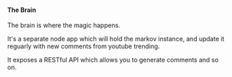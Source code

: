 #### The Brain

The brain is where the magic happens.

It's a separate node app which will hold the markov instance, and update it reguarly with new comments from youtube trending.

It exposes a RESTful API which allows you to generate comments and so on.
